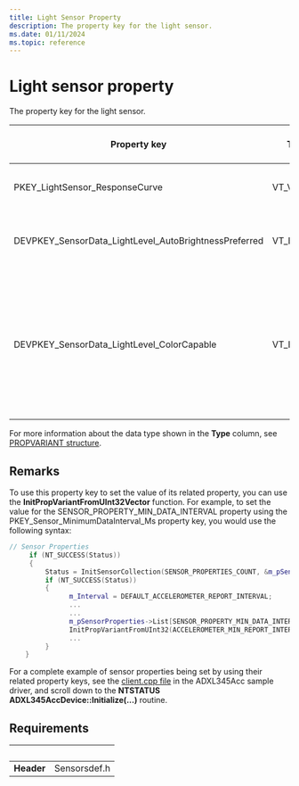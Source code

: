 ```yaml
---
title: Light Sensor Property
description: The property key for the light sensor.
ms.date: 01/11/2024
ms.topic: reference
---
```


# Light sensor property

The property key for the light sensor.

| Property key | Type | Access (R/O, R/W) | Required/Optional | Description |
|---|---|---|---|---|
| PKEY_LightSensor_ResponseCurve | VT_VECTOR | R/O | Required | The response curve of the light sensor. |
| DEVPKEY_SensorData_LightLevel_AutoBrightnessPreferred | VT_BOOL | R/O | Optional | The light sensor is preferred for auto-brightness. |
| DEVPKEY_SensorData_LightLevel_ColorCapable | VT_BOOL | R/O | Optional | Required if supporting chromaticity and light temperature. The light sensor supports light temperature and/or chromaticity x/y. |

For more information about the data type shown in the **Type** column, see [PROPVARIANT structure](/windows/win32/api/propidlbase/ns-propidlbase-propvariant).

## Remarks

To use this property key to set the value of its related property, you can use the **InitPropVariantFromUInt32Vector** function. For example, to set the value for the SENSOR_PROPERTY_MIN_DATA_INTERVAL property using the PKEY_Sensor_MinimumDataInterval_Ms property key, you would use the following syntax:

```cpp
// Sensor Properties
     if (NT_SUCCESS(Status))
     {
         Status = InitSensorCollection(SENSOR_PROPERTIES_COUNT, &m_pSensorProperties, SensorInstance);
         if (NT_SUCCESS(Status))
         {
               m_Interval = DEFAULT_ACCELEROMETER_REPORT_INTERVAL;
               ...
               ...
               m_pSensorProperties->List[SENSOR_PROPERTY_MIN_DATA_INTERVAL].Key = PKEY_Sensor_MinimumDataInterval_Ms;
               InitPropVariantFromUInt32(ACCELEROMETER_MIN_REPORT_INTERVAL, &(m_pSensorProperties->List[SENSOR_PROPERTY_MIN_DATA_INTERVAL].Value));
               ...
         }
    }
```

For a complete example of sensor properties being set by using their related property keys, see the [client.cpp file](https://github.com/microsoft/Windows-driver-samples/blob/main/sensors/ADXL345Acc/client.cpp) in the ADXL345Acc sample driver, and scroll down to the **NTSTATUS ADXL345AccDevice::Initialize(...)** routine.

## Requirements

| &nbsp; |&nbsp; |
|---|---|
| **Header** | Sensorsdef.h |
